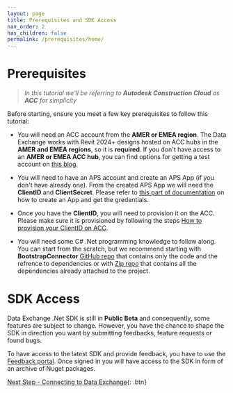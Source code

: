 ```yaml
---
layout: page
title: Prerequisites and SDK Access
nav_order: 2
has_children: false
permalink: /prerequisites/home/
---
```


# Prerequisites

> _In this tutorial we'll be referring to **Autodesk Construction Cloud** as **ACC** for simplicity_

Before starting, ensure you meet a few key prerequisites to follow this tutorial:

- You will need an ACC account from the **AMER or EMEA region**. The Data Exchange works with Revit 2024+ designs hosted on ACC hubs in the **AMER and EMEA regions**, so it is **required**. If you don't have access to an **AMER or EMEA ACC hub**, you can find options for getting a test account on [this blog](https://fieldofviewblog.wordpress.com/2017/08/31/bim-360-acc-account-for-development/).

- You will need to have an APS account and create an APS App (if you don't have already one). From the created APS App we will need the **ClientID** and **ClientSecret**. Please refer to [this part of documentation](https://get-started.aps.autodesk.com/#create-app-credentials) on how to create an App and get the gredentials.

- Once you have the **ClientID**, you will need to provision it on the ACC. Please make sure it is provisioned by following the steps [How to provision your ClientID on ACC](https://get-started.aps.autodesk.com/#provision-access-in-other-products).

- You will need some C# .Net programming knowledge to follow along. You can start from the scratch, but we recommend starting with **BootstrapConnector** [GitHub repo](https://github.com/autodesk-platform-services/BootstrapDXConnector/tree/start) that contains only the code and the refrence to dependencies or with [Zip repo](https://myshare.autodesk.com/:u:/g/personal/denis_grigor_autodesk_com/ERJ29Oq8VkBLhLpROUhSDm0BlvedRhPKu8rs9UHUVsW7VA?e=lykwXA) that contains all the dependencies already attached to the project.


# SDK Access

Data Exchange .Net SDK is still in **Public Beta** and consequently, some features are subject to change. However, you have the chance to shape the SDK in direction you want by submitting feedbacks, feature requests or found bugs. 

To have access to the latest SDK and provide feedback, you have to use the [Feedback portal](https://feedback.autodesk.com/key/DataExchangeConnector). 
Once signed in you will have access to the SDK in form of an archive of Nuget packages.

[Next Step - Connecting to Data Exchange](../../connection/home/){: .btn}
